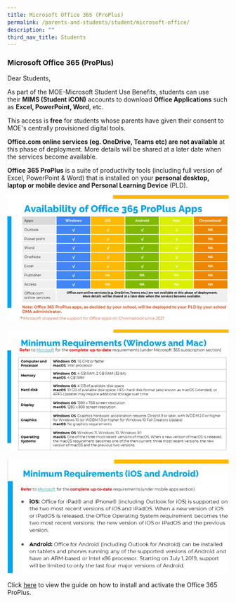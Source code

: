 ```yaml
---
title: Microsoft Office 365 (ProPlus)
permalink: /parents-and-students/student/microsoft-office/
description: ""
third_nav_title: Students
---
```

### **Microsoft Office 365 (ProPlus)**
Dear Students,  
  
As part of the MOE-Microsoft Student Use Benefits, students can use their **MIMS (Student iCON)** accounts to download **Office Applications** such as **Excel, PowerPoint, Word**, etc.  
  
This access is **free** for students whose parents have given their consent to MOE's centrally provisioned digital tools.  
  
**Office.com online services (eg. OneDrive, Teams etc) are not available** at this phase of deployment. More details will be shared at a later date when the services become available.  
  
**Office 365 ProPlus** is a suite of productivity tools (including full version of Excel, PowerPoint & Word) that is installed on your **personal desktop, laptop or mobile device and Personal Learning Device** (PLD).

![](/images/Student/M365/Microsoft%20office%201.png)

![](/images/Student/M365/Microsoft%20office%202.png)

![](/images/Student/M365/Microsoft%20office%203.png)

Click [here](https://drive.google.com/file/d/11LCMhStTypSkqrBO5lrxofAXn86lhiPP/view?usp=sharing) to view the guide on how to install and activate the Office 365 ProPlus.
